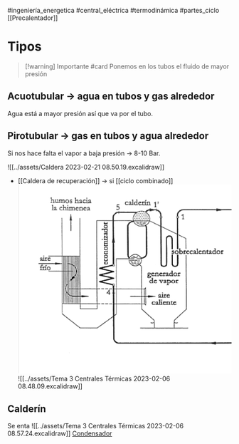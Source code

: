 #ingeniería_energetica #central_eléctrica #termodinámica #partes_ciclo 
[[Precalentador]]
# Tipos
> [!warning] Importante #card
> Ponemos en los tubos el fluido de mayor presión 

## Acuotubular → agua en tubos y gas alrededor
Agua está a mayor presión así que va por el tubo.
## Pirotubular → gas en tubos y agua alrededor
Si nos hace falta el vapor a baja presión -> 8-10 Bar.

![[../assets/Caldera 2023-02-21 08.50.19.excalidraw]]
- [[Caldera de recuperación]] -> si [[ciclo combinado]]
![|200](../assets/Screenshot_2023-02-06-08-47-25-138_cn.wps.moffice_eng.png)
![[../assets/Tema 3 Centrales Térmicas 2023-02-06 08.48.09.excalidraw]]

## Calderín
Se enta
![[../assets/Tema 3 Centrales Térmicas 2023-02-06 08.57.24.excalidraw]]
[Condensador](Condensador.md)